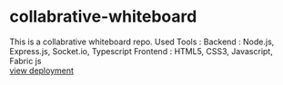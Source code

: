 # collabrative-whiteboard
This is a collabrative whiteboard repo.
Used Tools : 
Backend : Node.js, Express.js, Socket.io, Typescript
Frontend : HTML5, CSS3, Javascript, Fabric js
<br> [view deployment](https://whiteboard-abid.onrender.com/)
